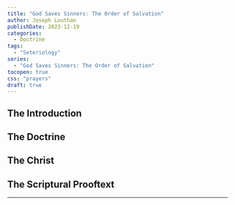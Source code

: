 ```yaml
---
title: "God Saves Sinners: The Order of Salvation"
author: Joseph Louthan
publishDate: 2023-12-19
categories:
  - Doctrine
tags:
  - "Soteriology"
series:
  - "God Saves Sinners: The Order of Salvation"
tocopen: true
css: "prayers"
draft: true
---
```

## The Introduction

## The Doctrine

## The Christ

## The Scriptural Prooftext

---
